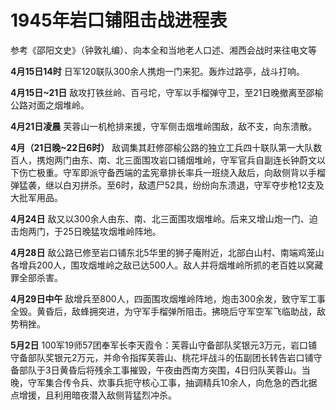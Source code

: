 # 1945年岩口铺阻击战进程表

参考《邵阳文史》（钟敦礼编）、向本全和当地老人口述、湘西会战时来往电文等

**4月15日14时** 日军120联队300余人携炮一门来犯。轰炸过路亭，战斗打响。

**4月15日~21日** 敌攻打铁丝岭、百弓坨，守军以手榴弹守卫，至21日晚撤离至邵榆公路对面之烟堆岭。

**4月21日凌晨** 芙蓉山一机枪排来援，守军侧击烟堆岭围敌，敌不支，向东溃散。

**4月（21日晚~22日6时）** 敌调集其赶修邵榆公路的独立工兵四十联队第一大队数百人，携炮两门由东、南、北三面围攻岩口铺烟堆岭，守军官兵自副连长钟蔚文以下伤亡极重。守军即派守备西端的孟宪章排长率兵一班绕入敌后，向敌侧背以手榴弹猛袭，继以白刃拼杀。至6时，敌遗尸52具，纷纷向东溃退，守军夺步枪12支及大批军用品。

**4月24日** 敌又以300余人由东、南、北三面围攻烟堆岭。后来又增山炮一门、迫击炮两门，于25日晚猛攻烟堆岭阵地。

**4月28日** 敌公路已修至岩口铺东北5华里的狮子庵附近，北部白山村、南端鸡笼山各增兵200人，围攻烟堆岭之敌已达500人。敌人并将烟堆岭所抓的老百姓以窝藏罪全部杀害。

**4月29日中午** 敌增兵至800人，四面围攻烟堆岭阵地，炮击300余发，致守军工事全毁。黄昏后，敌蜂拥突进，为守军手榴弹所阻击。拂晓后守军空军飞临助战，敌势稍挫。

**5月2日** 100军19师57团奉军长李天霞令：芙蓉山守备部队奖银元3万元，岩口铺守备部队奖银元2万元，并命令指挥芙蓉山、桃花坪战斗的伍副团长转告岩口铺守备部队于3日黄昏后将残余工事摧毁，午夜由西南方突围，4日归队芙蓉山。当晚，守军集合传令兵、炊事兵扼守核心工事，抽调精兵10余人，向危急的西北据点增援，且利用暗夜潜入敌侧背猛烈冲杀。
